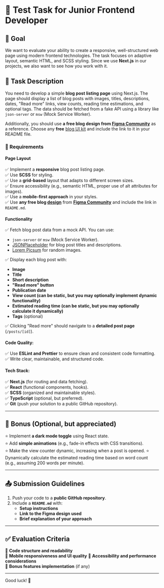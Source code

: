 # 📝 Test Task for Junior Frontend Developer

## 🎯 Goal
We want to evaluate your ability to create a responsive, well-structured web page using modern frontend technologies. The task focuses on adaptive layout, semantic HTML, and SCSS styling. Since we use **Next.js** in our projects, we also want to see how you work with it.

## 📌 Task Description
You need to develop a simple **blog post listing page** using Next.js. 
The page should display a list of blog posts with images, titles, descriptions, dates, 
"Read more" links, view counts, reading time estimations,  and optional tags. 
The data should be fetched from a fake API using a library like `json-server` or `msw` (Mock Service Worker).

Additionally, you should use **a free blog design from [Figma Community](https://www.figma.com/community)** as a reference. 
Choose any **free** [blog UI kit](https://www.figma.com/community/search?resource_type=mixed&sort_by=relevancy&query=blog&editor_type=figma&price=free&creators=all)
and include the link to it in your README file.

### 🔹 Requirements

#### **Page Layout**
✅ Implement a **responsive** blog post listing page.  
✅ Use **SCSS** for styling.  
✅ Use a **grid-based** layout that adapts to different screen sizes.  
✅ Ensure accessibility (e.g., semantic HTML, proper use of alt attributes for images).  
✅ Use a **mobile-first approach** in your styles.  
✅ Use **any free blog [design](https://www.figma.com/community/search?resource_type=mixed&sort_by=relevancy&query=blog&editor_type=figma&price=free&creators=all)**
from [**Figma Community**](https://www.figma.com/community) and include the link in `README.md`.

#### **Functionality**
✅ Fetch blog post data from a mock API. You can use:  
   - `json-server` or `msw` (Mock Service Worker).  
   - [JSONPlaceholder](https://jsonplaceholder.typicode.com/posts) for blog post titles and descriptions.  
   - [Lorem Picsum](https://picsum.photos/) for random images.  

✅ Display each blog post with:
   - **Image**
   - **Title**
   - **Short description**
   - **"Read more" button**
   - **Publication date**
   - **View count (can be static, but you may optionally implement dynamic functionality)**
   - **Estimated reading time (can be static, but you may optionally calculate it dynamically)**
   - **Tags** (optional)  

✅ Clicking "Read more" should navigate to a **detailed post page** (`/posts/[id]`).  

#### **Code Quality:**  
✅ Use **ESLint and Prettier** to ensure clean and consistent code formatting.  
✅ Write clear, maintainable, and structured code.  

#### **Tech Stack:**  
✅ **Next.js** (for routing and data fetching).  
✅ **React** (functional components, hooks).  
✅ **SCSS** (organized and maintainable styles).  
✅ **TypeScript** (optional, but preferred).  
✅ **Git** (push your solution to a public GitHub repository).  

---

## 🌟 Bonus (Optional, but appreciated)
⭐ Implement **a dark mode toggle** using React state.  
⭐ Add **simple animations** (e.g., fade-in effects with CSS transitions).  
⭐ Make the view counter dynamic, increasing when a post is opened.
⭐ Dynamically calculate the estimated reading time based on word count (e.g., assuming 200 words per minute).

---

## 📤 Submission Guidelines
1. Push your code to a **public GitHub repository**.
2. Include a **`README.md`** with:
   - **Setup instructions**
   - **Link to the Figma design used**
   - **Brief explanation of your approach**

---

## ✅ Evaluation Criteria
🔹 **Code structure and readability**  
🔹 **Mobile responsiveness and UI quality**
🔹 **Accessibility and performance considerations**  
🔹 **Bonus features implementation** (if any)  

---

Good luck! 🚀

